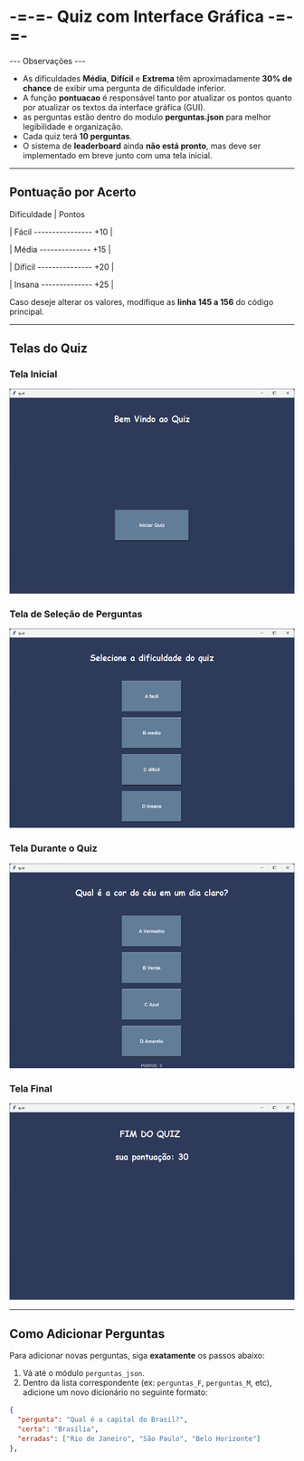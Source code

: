 # -=-=- Quiz com Interface Gráfica -=-=-

--- Observações ---

- As dificuldades **Média**, **Difícil** e **Extrema** têm aproximadamente **30% de chance** de exibir uma pergunta de dificuldade inferior.
- A função **pontuacao** é responsável tanto por atualizar os pontos quanto por atualizar os textos da interface gráfica (GUI).
- as perguntas estão dentro do modulo **perguntas.json** para melhor legibilidade e organização.
- Cada quiz terá **10 perguntas**.
- O sistema de **leaderboard** ainda **não está pronto**, mas deve ser implementado em breve junto com uma tela inicial.

---

## Pontuação por Acerto
 Dificuldade | Pontos 

| Fácil  ----------------  +10    |

| Média  --------------  +15    |

| Difícil ---------------  +20    |

| Insana  --------------  +25    |

Caso deseje alterar os valores, modifique as **linha 145 a 156** do código principal.

---
## Telas do Quiz

### Tela Inicial
![Tela Inicial](assets/tela_inicial_quiz.png)

### Tela de Seleção de Perguntas
![Seleção de dificuldade](assets/tela_selecao_de_dificuldade_quiz.png)

### Tela Durante o Quiz
![Pergunta em Andamento](assets/tela_perguntas_quiz.png)

### Tela Final
![Tela Final](assets/tela_final_quiz.png)

---

## Como Adicionar Perguntas

Para adicionar novas perguntas, siga **exatamente** os passos abaixo:

1. Vá até o módulo `perguntas_json`.
2. Dentro da lista correspondente (ex: `perguntas_F`, `perguntas_M`, etc), adicione um novo dicionário no seguinte formato:

```json
{
  "pergunta": "Qual é a capital do Brasil?",
  "certa": "Brasília",
  "erradas": ["Rio de Janeiro", "São Paulo", "Belo Horizonte"]
},
